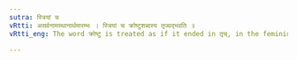 ```yaml
---
sutra: स्त्रियां च
vRtti: असर्वनामस्थानार्थमारम्भः । स्त्रियां च क्रोष्टुशब्दस्य तृज्वद्भवति ॥
vRtti_eng: The word क्रोष्टु is treated as if it ended in तृच्, in the feminine, before all case-endings.

---
```

